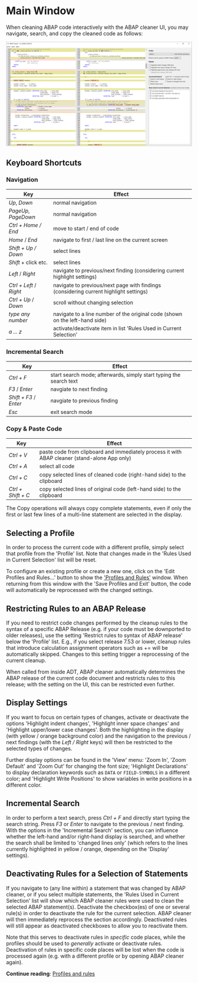 # Main Window

When cleaning ABAP code interactively with the ABAP cleaner UI,
you may navigate, search, and copy the cleaned code as follows:

![ABAP cleaner interactive cleanup - main window](images/main-window.png "ABAP cleaner interactive cleanup - main window")

## Keyboard Shortcuts

### Navigation

Key                     | Effect
----------------------- | --------------------------------------------------------------------------------------
_Up_, _Down_            | normal navigation
_PageUp_, _PageDown_    | normal navigation
_Ctrl + Home / End_     | move to start / end of code 
_Home_ / _End_          | navigate to first / last line on the current screen
_Shift + Up / Down_     | select lines
_Shift_ + click etc.    | select lines
_Left_ / _Right_        | navigate to previous/next finding (considering current highlight settings)
_Ctrl + Left_ / _Right_ | navigate to previous/next page with findings (considering current highlight settings)
_Ctrl + Up_ / _Down_    | scroll without changing selection
_type any number_       | navigate to a line number of the original code (shown on the left-hand side)
_a ... z_               | activate/deactivate item in list 'Rules Used in Current Selection'

### Incremental Search

Key                    | Effect
---------------------- | -------------------------------------------------------------------
_Ctrl + F_             | start search mode; afterwards, simply start typing the search text
_F3_ / _Enter_         | navgiate to next finding
_Shift + F3_ / _Enter_ | navgiate to previous finding
_Esc_                  | exit search mode

### Copy & Paste Code

Key                | Effect
------------------ | ------------------------------------------------------------------------
_Ctrl + V_         | paste code from clipboard and immediately process it with ABAP cleaner (stand-alone App only)
_Ctrl + A_         | select all code
_Ctrl + C_         | copy selected lines of cleaned code (right-hand side) to the clipboard
_Ctrl + Shift + C_ | copy selected lines of original code (left-hand side) to the clipboard

The Copy operations will always copy complete statements, 
even if only the first or last few lines of a multi-line statement are selected in the display. 


## Selecting a Profile

In order to process the current code with a different profile, simply select that profile from the 'Profile' list. 
Note that changes made in the 'Rules Used in Current Selection' list will be reset.

To configure an existing profile or create a new one, click on the 'Edit Profiles and Rules...' button 
to show the ['Profiles and Rules'](profiles.md) window.
When returning from this window with the 'Save Profiles and Exit' button, 
the code will automatically be reprocessed with the changed settings. 

## Restricting Rules to an ABAP Release

If you need to restrict code changes performed by the cleanup rules to the syntax of a specific ABAP Release 
(e.g. if your code must be downported to older releases), use the setting 
'Restrict rules to syntax of ABAP release' below the 'Profile' list. E.g., if you select release 7.53 or lower, 
cleanup rules that introduce calculation assignment operators such as += will be automatically skipped. 
Changes to this setting trigger a reprocessing of the current cleanup. 

When called from inside ADT, ABAP cleaner automatically determines the ABAP release of the current code document
and restricts rules to this release; with the setting on the UI, this can be restricted even further. 


## Display Settings

If you want to focus on certain types of changes, activate or deactivate the options 
'Highlight indent changes', 
'Highlight inner space changes' and 
'Highlight upper/lower case changes'. 
Both the highlighting in the display (with yellow / orange background color) 
and the navigation to the previous / next findings (with the _Left / Right_ keys) 
will then be restricted to the selected types of changes.

Further display options can be found in the 'View' menu: 'Zoom In', 'Zoom Default' and 'Zoom Out' for changing the 
font size; 'Highlight Declarations' to display declaration keywords such as ```DATA``` or ```FIELD-SYMBOLS``` in a 
different color; and 'Highlight Write Positions' to show variables in write positions in a different color.


## Incremental Search

In order to perform a text search, press _Ctrl + F_ and directly start typing the search string. 
Press _F3_ or _Enter_ to navigate to the previous / next finding. 
With the options in the 'Incremental Search' section, you can influence 
whether the left-hand and/or right-hand display is searched, 
and whether the search shall be limited to 'changed lines only' 
(which refers to the lines currently highlighted in yellow / orange, depending on the 'Display' settings). 


## Deactivating Rules for a Selection of Statements

If you navigate to (any line within) a statement that was changed by ABAP cleaner, or if you select multiple statements, 
the 'Rules Used in Current Selection' list will show 
which ABAP cleaner rules were used to clean the selected ABAP statement(s). 
Deactivate the checkbox(es) of one or several rule(s) in order to deactivate the rule for the current selection.
ABAP cleaner will then immediately reprocess the section accordingly. 
Deactivated rules will still appear as deactivated checkboxes to allow you to reactivate them. 

Note that this serves to deactivate rules in _specific_ code places, 
while the profiles should be used to _generally_ activate or deactivate rules. 
Deactivation of rules in specific code places will be lost when the code is processed again 
(e.g. with a different profile or by opening ABAP cleaner again).

**Continue reading**: [Profiles and rules](profiles.md)
